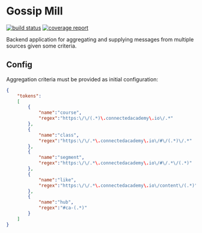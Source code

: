 # Gossip Mill

[![build status](https://openlab.ncl.ac.uk/gitlab/connected-academy/gossipmill/badges/master/build.svg)](https://openlab.ncl.ac.uk/gitlab/connected-academy/gossipmill/commits/master) [![coverage report](https://openlab.ncl.ac.uk/gitlab/connected-academy/gossipmill/badges/master/coverage.svg)](https://openlab.ncl.ac.uk/gitlab/connected-academy/gossipmill/commits/master)

Backend application for aggregating and supplying messages from multiple sources given some criteria.

## Config

Aggregation criteria must be provided as initial configuration:

```json
{
    "tokens":
    [
        {
            "name":"course",
            "regex":"https:\/\/(.*)\.connectedacademy\.io\/.*"            
        },
        {
            "name":"class",
            "regex":"https:\/\/.*\.connectedacademy\.io\/#\/(.*)\/.*"            
        },
        {
            "name":"segment",
            "regex":"https:\/\/.*\.connectedacademy\.io\/#\/.*\/(.*)"            
        },
        {
            "name":"like",
            "regex":"https:\/\/.*\.connectedacademy\.io\/content\/(.*)"            
        },
        {
            "name":"hub",
            "regex":"#ca-(.*)"
        }
    ]
}
```